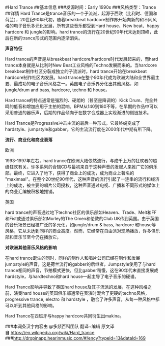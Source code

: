 #Hard Trance
##基本信息
###发源时间：Early 1990s
###风格类型：Trance
##详情
Hard Trance是trance音乐的一个子流派，起源于西欧（比利时、德国和荷兰），20世纪90年代初，随着breakbeat
hardcore制作界开始向新的和不同风格的电子音乐多元化发展，所有这些音乐都受到Hard house、New beat、happy hardcore 和
jungle的影响。hard trance的流行在20世纪90年代末达到顶峰，此后在新的trance形式的范围内逐渐消失。



**声音特征**

Hard trance的声音是从breakbeat hardcore/hardcore时代发展起来的，而hard trance本身就是从比利时New
Beat工业风格的Techno发展而来的。当hardcore breakbeat制作社区分裂成独立的子流派时，hard trance开始在breakbeat
hardcore制作社区内发展。hard
trance在整个90年代成为欧洲大陆和全世界最主要、最成功的电子音乐风格之一。英国电子音乐界分化出其他风格，如jungle/drum and bass,
hardcore, techno 和 house。

  
Hard trance的特点通常是强烈的、硬朗的（甚至是降调的）Kick
Drum、完全共鸣的低音和增加应用于主拍的混响。BPM从140到180不等，在早期的作品中可以采用普通的器乐声，后期的作品倾向于在数字合成器上实现渐进的侧链技术。



Hard
Trance是Progressive冲击主流的最后一种形式。它最终蜕变成了hardstyle、jumpstyle和gabber。它的主流流行度在2000年代中期有所下降。



**流行、商业化和商业衰落**

欧洲

1993-1997年左右，hard
trance在欧洲大陆依然流行，与成千上万的狂欢者的超级狂欢有关。许多系列的合辑CD与最初来自于这种声音的发起人来推广它的俱乐部。最终，它进入了地下，获得了商业上的成功，成为商业上著名的
"maximaal"。在整个20世纪90年代，这种声音的流行引起了一连串的流行和经济上的成功，被主要的唱片公司授权，这种声音通过电视、广播和不同形式的媒体上的商业汇编被积极地推销。



英国

hard trance的声音通过地下techno社区的俱乐部如Heaven、Trade、Melt和FF和Fist或通过俱乐部如Morley的The
Omen和伦敦的Club UK传到英国。由于英国的音乐场景已经被广泛的多元化，如jungle/drum & bass, hardcore
和house等风格，它从未达到同样的商业高度。然而，它经常在自由派对现场播放，许多俱乐部和音乐节至今仍在播放它。



**对欧洲其他音乐风格的影响**

在hard
trance诞生的同时，同样的制作人和唱片公司已经在制作和发展jumpstyle的声音，这是荷兰流行的gabber的后继者。Jumpstyle使用了与hard
trance相同的声音，节拍模式更快，但比gabber稍慢，这在90年代末直接发展成hardstyle，与hardtechno和hard
house一起主导了电子音乐的硬谱。



Hard Trance影响并导致了英国hard house及其子流派的发展，在这种风格之前，演奏hard
house的英国俱乐部通常在表演时混合了更硬的techno风格， progressive trance, electro 和 hardstyle
，融合了许多声音，从每一种风格中都可以听到其他风格的影响。



Hard Trance在西班牙与happy hardcore共同衍生出makina。

###本词条汉字内容由 @多频百科团队 翻译+编辑
原文译自 https://en.wikipedia.org/wiki/Hard_trance
###http://dropinapp.hearinmusic.com/#/ency?typeId=13&dataId=169
